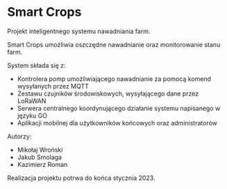 # Smart Crops

Projekt inteligentnego systemu nawadniania farm.

Smart Crops umożliwia oszczędne nawadnianie oraz monitorowanie stanu farm.

System składa się z:

- Kontrolera pomp umożliwiającego nawadnianie za pomocą komend wysyłanych przez MQTT
- Zestawu czujników środowiskowych, wysyłającego dane przez LoRaWAN
- Serwera centralnego koordynującego działanie systemu napisanego w języku GO
- Aplikacji mobilnej dla użytkowników końcowych oraz administratorów

Autorzy:

- Mikołaj Wroński
- Jakub Smolaga
- Kazimierz Roman

Realizacja projektu potrwa do końca stycznia 2023.
